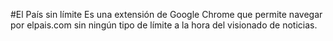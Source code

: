 #El País sin límite
Es una extensión de Google Chrome que permite navegar por elpais.com sin ningún tipo de límite a la hora del visionado de noticias.